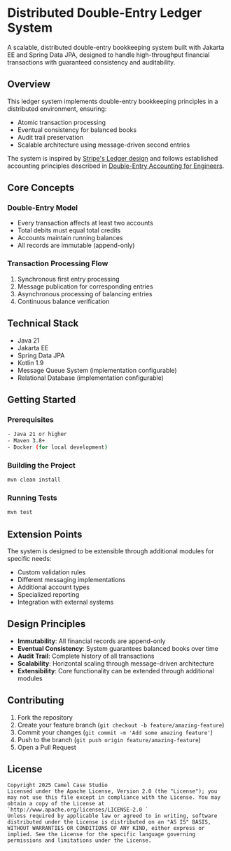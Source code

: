 # Distributed Double-Entry Ledger System

A scalable, distributed double-entry bookkeeping system built with Jakarta EE and Spring Data JPA, designed to handle high-throughput financial transactions with guaranteed consistency and auditability.

## Overview

This ledger system implements double-entry bookkeeping principles in a distributed environment, ensuring:
- Atomic transaction processing
- Eventual consistency for balanced books
- Audit trail preservation
- Scalable architecture using message-driven second entries

The system is inspired by [Stripe's Ledger design](https://stripe.com/blog/ledger-stripe-system-for-tracking-and-validating-money-movement) and follows established accounting principles described in [Double-Entry Accounting for Engineers](https://anvil.works/blog/double-entry-accounting-for-engineers).

## Core Concepts

### Double-Entry Model
- Every transaction affects at least two accounts
- Total debits must equal total credits
- Accounts maintain running balances
- All records are immutable (append-only)

### Transaction Processing Flow
1. Synchronous first entry processing
2. Message publication for corresponding entries
3. Asynchronous processing of balancing entries
4. Continuous balance verification

## Technical Stack

- Java 21
- Jakarta EE
- Spring Data JPA
- Kotlin 1.9
- Message Queue System (implementation configurable)
- Relational Database (implementation configurable)

## Getting Started

### Prerequisites
```bash
- Java 21 or higher
- Maven 3.8+
- Docker (for local development)
```

### Building the Project
```bash
mvn clean install
```

### Running Tests
```bash
mvn test
```

## Extension Points

The system is designed to be extensible through additional modules for specific needs:
- Custom validation rules
- Different messaging implementations
- Additional account types
- Specialized reporting
- Integration with external systems

## Design Principles

- **Immutability**: All financial records are append-only
- **Eventual Consistency**: System guarantees balanced books over time
- **Audit Trail**: Complete history of all transactions
- **Scalability**: Horizontal scaling through message-driven architecture
- **Extensibility**: Core functionality can be extended through additional modules

## Contributing

1. Fork the repository
2. Create your feature branch (`git checkout -b feature/amazing-feature`)
3. Commit your changes (`git commit -m 'Add some amazing feature'`)
4. Push to the branch (`git push origin feature/amazing-feature`)
5. Open a Pull Request

## License

```
Copyright 2025 Camel Case Studio
Licensed under the Apache License, Version 2.0 (the "License"); you may not use this file except in compliance with the License. You may obtain a copy of the License at
`http://www.apache.org/licenses/LICENSE-2.0 `
Unless required by applicable law or agreed to in writing, software distributed under the License is distributed on an "AS IS" BASIS, WITHOUT WARRANTIES OR CONDITIONS OF ANY KIND, either express or implied. See the License for the specific language governing permissions and limitations under the License.
```

